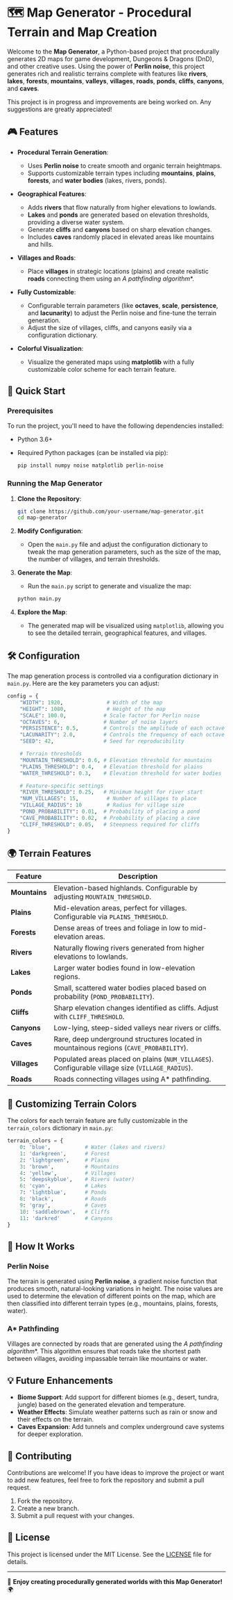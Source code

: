 
# 🗺️ Map Generator - Procedural Terrain and Map Creation

Welcome to the **Map Generator**, a Python-based project that procedurally generates 2D maps for game development, Dungeons & Dragons (DnD), and other creative uses. Using the power of **Perlin noise**, this project generates rich and realistic terrains complete with features like **rivers**, **lakes**, **forests**, **mountains**, **valleys**, **villages**, **roads**, **ponds**, **cliffs**, **canyons**, and **caves**.

This project is in progress and improvements are being worked on. Any suggestions are greatly appreciated!

## 🎮 Features

- **Procedural Terrain Generation**:
  - Uses **Perlin noise** to create smooth and organic terrain heightmaps.
  - Supports customizable terrain types including **mountains**, **plains**, **forests**, and **water bodies** (lakes, rivers, ponds).
  
- **Geographical Features**:
  - Adds **rivers** that flow naturally from higher elevations to lowlands.
  - **Lakes** and **ponds** are generated based on elevation thresholds, providing a diverse water system.
  - Generate **cliffs** and **canyons** based on sharp elevation changes.
  - Includes **caves** randomly placed in elevated areas like mountains and hills.

- **Villages and Roads**:
  - Place **villages** in strategic locations (plains) and create realistic **roads** connecting them using an **A* pathfinding algorithm**.

- **Fully Customizable**:
  - Configurable terrain parameters (like **octaves**, **scale**, **persistence**, and **lacunarity**) to adjust the Perlin noise and fine-tune the terrain generation.
  - Adjust the size of villages, cliffs, and canyons easily via a configuration dictionary.

- **Colorful Visualization**:
  - Visualize the generated maps using **matplotlib** with a fully customizable color scheme for each terrain feature.

## 🚀 Quick Start

### Prerequisites

To run the project, you'll need to have the following dependencies installed:

- Python 3.6+
- Required Python packages (can be installed via pip):
  
  ```bash
  pip install numpy noise matplotlib perlin-noise
  ```

### Running the Map Generator

1. **Clone the Repository**:

   ```bash
   git clone https://github.com/your-username/map-generator.git
   cd map-generator
   ```

2. **Modify Configuration**:
   - Open the `main.py` file and adjust the configuration dictionary to tweak the map generation parameters, such as the size of the map, the number of villages, and terrain thresholds.
   
3. **Generate the Map**:
   - Run the `main.py` script to generate and visualize the map:

   ```bash
   python main.py
   ```

4. **Explore the Map**:
   - The generated map will be visualized using `matplotlib`, allowing you to see the detailed terrain, geographical features, and villages.

## 🛠️ Configuration

The map generation process is controlled via a configuration dictionary in `main.py`. Here are the key parameters you can adjust:

```python
config = {
    "WIDTH": 1920,              # Width of the map
    "HEIGHT": 1080,             # Height of the map
    "SCALE": 100.0,            # Scale factor for Perlin noise
    "OCTAVES": 6,              # Number of noise layers
    "PERSISTENCE": 0.5,        # Controls the amplitude of each octave
    "LACUNARITY": 2.0,         # Controls the frequency of each octave
    "SEED": 42,                # Seed for reproducibility

    # Terrain thresholds
    "MOUNTAIN_THRESHOLD": 0.6, # Elevation threshold for mountains
    "PLAINS_THRESHOLD": 0.4,   # Elevation threshold for plains
    "WATER_THRESHOLD": 0.3,    # Elevation threshold for water bodies

    # Feature-specific settings
    "RIVER_THRESHOLD": 0.25,   # Minimum height for river start
    "NUM_VILLAGES": 15,         # Number of villages to place
    "VILLAGE_RADIUS": 10        # Radius for village size
    "POND_PROBABILITY": 0.01,  # Probability of placing a pond
    "CAVE_PROBABILITY": 0.02,  # Probability of placing a cave
    "CLIFF_THRESHOLD": 0.05,   # Steepness required for cliffs
}
```

## 🌍 Terrain Features

| Feature        | Description                                                                              |
|----------------|------------------------------------------------------------------------------------------|
| **Mountains**  | Elevation-based highlands. Configurable by adjusting `MOUNTAIN_THRESHOLD`.                |
| **Plains**     | Mid-elevation areas, perfect for villages. Configurable via `PLAINS_THRESHOLD`.           |
| **Forests**    | Dense areas of trees and foliage in low to mid-elevation areas.                           |
| **Rivers**     | Naturally flowing rivers generated from higher elevations to lowlands.                    |
| **Lakes**      | Larger water bodies found in low-elevation regions.                                       |
| **Ponds**      | Small, scattered water bodies placed based on probability (`POND_PROBABILITY`).           |
| **Cliffs**     | Sharp elevation changes identified as cliffs. Adjust with `CLIFF_THRESHOLD`.              |
| **Canyons**    | Low-lying, steep-sided valleys near rivers or cliffs.                                     |
| **Caves**      | Rare, deep underground structures located in mountainous regions (`CAVE_PROBABILITY`).    |
| **Villages**   | Populated areas placed on plains (`NUM_VILLAGES`). Configurable village size (`VILLAGE_RADIUS`). |
| **Roads**      | Roads connecting villages using A* pathfinding.                                           |

## 🎨 Customizing Terrain Colors

The colors for each terrain feature are fully customizable in the `terrain_colors` dictionary in `main.py`:

```python
terrain_colors = {
    0: 'blue',           # Water (lakes and rivers)
    1: 'darkgreen',      # Forest
    2: 'lightgreen',     # Plains
    3: 'brown',          # Mountains
    4: 'yellow',         # Villages
    5: 'deepskyblue',    # Rivers (water)
    6: 'cyan',           # Lakes
    7: 'lightblue',      # Ponds
    8: 'black',          # Roads
    9: 'gray',           # Caves
    10: 'saddlebrown',   # Cliffs
    11: 'darkred'        # Canyons
}
```

## 🧠 How It Works

### Perlin Noise
The terrain is generated using **Perlin noise**, a gradient noise function that produces smooth, natural-looking variations in height. The noise values are used to determine the elevation of different points on the map, which are then classified into different terrain types (e.g., mountains, plains, forests, water).

### A* Pathfinding
Villages are connected by roads that are generated using the **A* pathfinding algorithm**. This algorithm ensures that roads take the shortest path between villages, avoiding impassable terrain like mountains or water.

## 💡 Future Enhancements

- **Biome Support**: Add support for different biomes (e.g., desert, tundra, jungle) based on the generated elevation and temperature.
- **Weather Effects**: Simulate weather patterns such as rain or snow and their effects on the terrain.
- **Caves Expansion**: Add tunnels and complex underground cave systems for deeper exploration.

## 👥 Contributing

Contributions are welcome! If you have ideas to improve the project or want to add new features, feel free to fork the repository and submit a pull request.

1. Fork the repository.
2. Create a new branch.
3. Submit a pull request with your changes.

## 📄 License

This project is licensed under the MIT License. See the [LICENSE](LICENSE) file for details.

---

🌟 **Enjoy creating procedurally generated worlds with this Map Generator!** 🌍
